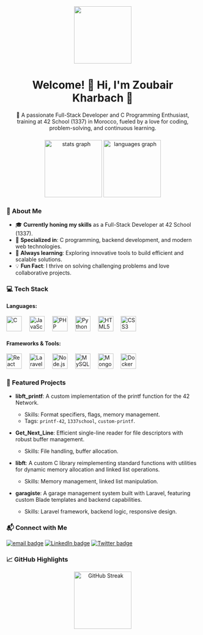 <div align="center">
  <img height="150" src="https://www.google.com/url?sa=i&url=https%3A%2F%2Fwww.shutterstock.com%2Ffr%2Fsearch%2Fdragon-wings&psig=AOvVaw3zHxXU-9saD1e7zHHKBoOy&ust=1734678635787000&source=images&cd=vfe&opi=89978449&ved=0CBQQjRxqFwoTCPj8h9Ojs4oDFQAAAAAdAAAAABAE.jpg" />
</div>

###

<h1 align="center">Welcome! 👋 Hi, I'm Zoubair Kharbach 🚀</h1>
<p align="center">
  🌟 A passionate Full-Stack Developer and C Programming Enthusiast, training at 42 School (1337) in Morocco, fueled by a love for coding, problem-solving, and continuous learning.
</p>

###

<div align="center">
  <img src="https://github-readme-stats.vercel.app/api?username=kharbachzoubair&show_icons=true&count_private=true&theme=dracula" height="150" alt="stats graph" />
  <img src="https://github-readme-stats.vercel.app/api/top-langs?username=kharbachzoubair&layout=compact&langs_count=5&theme=dracula" height="150" alt="languages graph" />
</div>

###

<h3 align="left">🌟 About Me</h3>

- 🎓 **Currently honing my skills** as a Full-Stack Developer at 42 School (1337).  
- 🔭 **Specialized in**: C programming, backend development, and modern web technologies.  
- 🌱 **Always learning**: Exploring innovative tools to build efficient and scalable solutions.  
- 💡 **Fun Fact**: I thrive on solving challenging problems and love collaborative projects.  

###

<h3 align="left">💻 Tech Stack</h3>

#### Languages:
<div align="left">
  <img src="https://cdn.jsdelivr.net/gh/devicons/devicon/icons/c/c-original.svg" height="40" alt="C" />
  <img width="12" />
  <img src="https://cdn.jsdelivr.net/gh/devicons/devicon/icons/javascript/javascript-original.svg" height="40" alt="JavaScript" />
  <img width="12" />
  <img src="https://cdn.jsdelivr.net/gh/devicons/devicon/icons/php/php-original.svg" height="40" alt="PHP" />
  <img width="12" />
  <img src="https://cdn.jsdelivr.net/gh/devicons/devicon/icons/python/python-original.svg" height="40" alt="Python" />
  <img width="12" />
  <img src="https://cdn.jsdelivr.net/gh/devicons/devicon/icons/html5/html5-original.svg" height="40" alt="HTML5" />
  <img width="12" />
  <img src="https://cdn.jsdelivr.net/gh/devicons/devicon/icons/css3/css3-original.svg" height="40" alt="CSS3" />
</div>

#### Frameworks & Tools:
<div align="left">
  <img src="https://cdn.jsdelivr.net/gh/devicons/devicon/icons/react/react-original.svg" height="40" alt="React" />
  <img width="12" />
  <img src="https://cdn.jsdelivr.net/gh/devicons/devicon/icons/laravel/laravel-plain.svg" height="40" alt="Laravel" />
  <img width="12" />
  <img src="https://cdn.jsdelivr.net/gh/devicons/devicon/icons/nodejs/nodejs-original.svg" height="40" alt="Node.js" />
  <img width="12" />
  <img src="https://cdn.jsdelivr.net/gh/devicons/devicon/icons/mysql/mysql-original.svg" height="40" alt="MySQL" />
  <img width="12" />
  <img src="https://cdn.jsdelivr.net/gh/devicons/devicon/icons/mongodb/mongodb-original.svg" height="40" alt="MongoDB" />
  <img width="12" />
  <img src="https://cdn.jsdelivr.net/gh/devicons/devicon/icons/docker/docker-original.svg" height="40" alt="Docker" />
</div>

###

<h3 align="left">📌 Featured Projects</h3>

- **libft_printf**: A custom implementation of the printf function for the 42 Network.  
  - Skills: Format specifiers, flags, memory management.  
  - Tags: `printf-42`, `1337school`, `custom-printf`.

- **Get_Next_Line**: Efficient single-line reader for file descriptors with robust buffer management.  
  - Skills: File handling, buffer allocation.

- **libft**: A custom C library reimplementing standard functions with utilities for dynamic memory allocation and linked list operations.  
  - Skills: Memory management, linked list manipulation.

- **garagiste**: A garage management system built with Laravel, featuring custom Blade templates and backend capabilities.  
  - Skills: Laravel framework, backend logic, responsive design.

###

<h3 align="left">📬 Connect with Me</h3>

<div align="left">
  <a href="mailto:zoubair.kharbach@example.com"><img src="https://img.shields.io/badge/Email-zoubair.kharbach%40example.com-red?style=for-the-badge" alt="email badge"></a>
  <a href="https://www.linkedin.com/in/zoubairkharbach"><img src="https://img.shields.io/badge/LinkedIn-Zoubair%20Kharbach-0077B5?style=for-the-badge&logo=linkedin" alt="LinkedIn badge"></a>
  <a href="https://twitter.com/ZoubairKharbach"><img src="https://img.shields.io/badge/Twitter-%40ZoubairKharbach-1DA1F2?style=for-the-badge&logo=twitter" alt="Twitter badge"></a>
</div>

###

<h3 align="left">📈 GitHub Highlights</h3>

<div align="center">
  <img src="https://streak-stats.demolab.com?user=kharbachzoubair&theme=dracula&hide_border=false" alt="GitHub Streak" height="150" />
</div>
